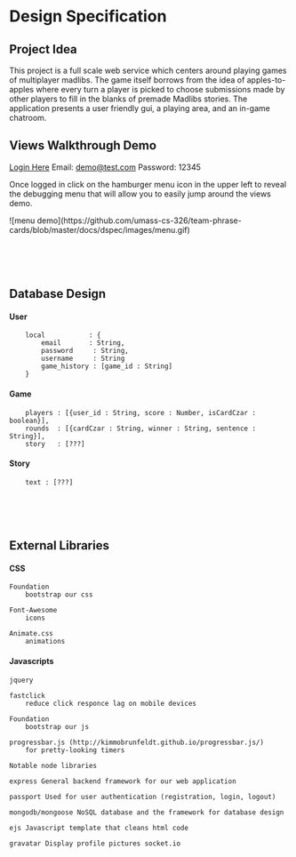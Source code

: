 # Design Specification

## Project Idea

This project is a full scale web service which centers around playing games of multiplayer madlibs. The game itself borrows from the idea of apples-to-apples where every turn a player is picked to choose submissions made by other players to fill in the blanks of premade Madlibs stories. The application presents a user friendly gui, a playing area, and an in-game chatroom. 
 

## Views Walkthrough Demo

[Login Here](https://powerful-sands-7248.herokuapp.com/) Email: demo@test.com  Password: 12345
<p>Once logged in click on the hamburger menu icon in the upper left to reveal the debugging menu that will allow you to easily jump around the views demo.</p>
![menu demo](https://github.com/umass-cs-326/team-phrase-cards/blob/master/docs/dspec/images/menu.gif)

<br><br><br>
## Database Design

#### User

		local	        : {
			email	    : String,
			password     : String,
			username     : String
			game_history : [game_id : String]
		}


#### Game

		players : [{user_id : String, score : Number, isCardCzar : boolean}],
		rounds  : [{cardCzar : String, winner : String, sentence : String}],
		story   : [???]



#### Story

		text : [???]


<br><br><br>
## External Libraries

#### CSS

	Foundation
		bootstrap our css

	Font-Awesome
		icons

	Animate.css
		animations


#### Javascripts

	jquery

	fastclick
		reduce click responce lag on mobile devices

	Foundation
		bootstrap our js

	progressbar.js (http://kimmobrunfeldt.github.io/progressbar.js/)
		for pretty-looking timers
	
	Notable node libraries 
	
	express General backend framework for our web application
	
	passport Used for user authentication (registration, login, logout) 

	mongodb/mongoose NoSQL database and the framework for database design 

	ejs Javascript template that cleans html code 

	gravatar Display profile pictures socket.io
